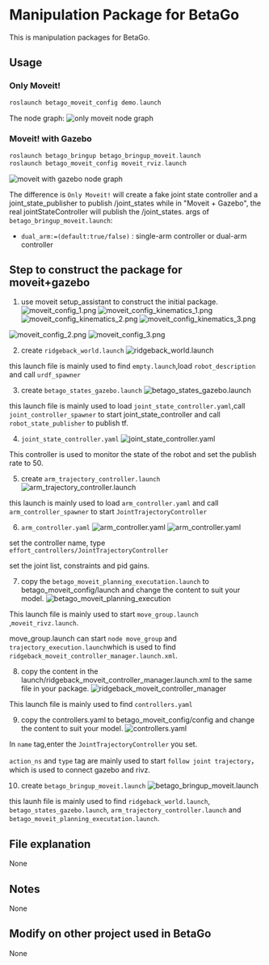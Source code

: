 # Manipulation Package for BetaGo 
This is manipulation packages for BetaGo.
## Usage
### Only Moveit!
```asm
roslaunch betago_moveit_config demo.launch
```
The node graph:
![only moveit node graph](../media/demo_graph.png)

### Moveit! with Gazebo
```asm
roslaunch betago_bringup betago_bringup_moveit.launch
roslaunch betago_moveit_config moveit_rviz.launch
```
![moveit with gazebo  node graph](../media/Gazebo_moveit_graph.png)

The difference is `Only Moveit!` will create a fake joint state controller and a joint_state_publisher to publish /joint_states while in "Moveit + Gazebo", the real jointStateController will publish the /joint_states. 
args of `betago_bringup_moveit.launch`:
- `dual_arm:=(default:true/false)` : single-arm controller or dual-arm controller
## Step to construct the package for moveit+gazebo
1. use moveit setup_assistant to construct the initial package.
![moveit_config_1.png](../media/moveit_config_1.png)
![moveit_config_kinematics_1.png](../media/moveit_config_kinematics_1.png)
![moveit_config_kinematics_2.png](../media/moveit_config_kinematics_2.png)
![moveit_config_kinematics_3.png](../media/moveit_config_kinematics_3.png)

![moveit_config_2.png](../media/moveit_config_2.png)
![moveit_config_3.png](../media/moveit_config_3.png)

2. create `ridgeback_world.launch`
![ridgeback_world.launch](../media/ridgeback_world.png)

this launch file is mainly used to find `empty.launch`,load `robot_description` and call `urdf_spawner`

3. create `betago_states_gazebo.launch`
![betago_states_gazebo.launch](../media/betago_states_gazebo.png)

this launch file is mainly used to load `joint_state_controller.yaml`,call `joint_controller_spawner` to start joint_state_controller and call `robot_state_publisher` to publish tf.

4. `joint_state_controller.yaml`
![joint_state_controller.yaml](../media/joint_state_controller.png)

This controller is used to monitor the state of the robot and set the publish rate to 50.

5. create `arm_trajectory_controller.launch`
![arm_trajectory_controller.launch](../media/arm_trajectory_controller.png)

this launch is mainly used to load `arm_controller.yaml` and call `arm_controller_spawner` to start `JointTrajectoryController`

6. `arm_controller.yaml`
![arm_controller.yaml](../media/dual_ur_arm_controller.png)
![arm_controller.yaml](../media/left_right_controller.png)

set the controller name, type `effort_controllers/JointTrajectoryController` 

set the joint list, constraints and pid gains.


7. copy the `betago_moveit_planning_executation.launch` to betago_moveit_config/launch and change the content to suit your model.
![betago_moveit_planning_execution](../media/betago_moveit_planning_execution.png)

This launch file is mainly used to start `move_group.launch` ,`moveit_rivz.launch`.

move_group.launch can start `node move_group` and `trajectory_execution.launch`which is used to find `ridgeback_moveit_controller_manager.launch.xml`.

8. copy the content in the launch/ridgeback_moveit_controller_manager.launch.xml to the same file in your package.
![ridgeback_moveit_controller_manager](../media/ridgeback_moveit_controller_manager.png)

This launch file is mainly used to find `controllers.yaml`

9. copy the controllers.yaml to betago_moveit_config/config and change the content to suit your model.
![controllers.yaml](../media/controllers.png)

In `name` tag,enter the `JointTrajectoryController` you set.
  
`action_ns` and `type` tag are mainly used to start `follow joint trajectory`，which is used to connect gazebo and rivz.

10. create `betago_bringup_moveit.launch`
![betago_bringup_moveit.launch](../media/betago_bringup_moveit.png)

this launh file is mainly used to find `ridgeback_world.launch`, `betago_states_gazebo.launch`, `arm_trajectory_controller.launch` and `betago_moveit_planning_executation.launch`.




## File explanation
None
## Notes
None
## Modify on other project used in BetaGo
None

